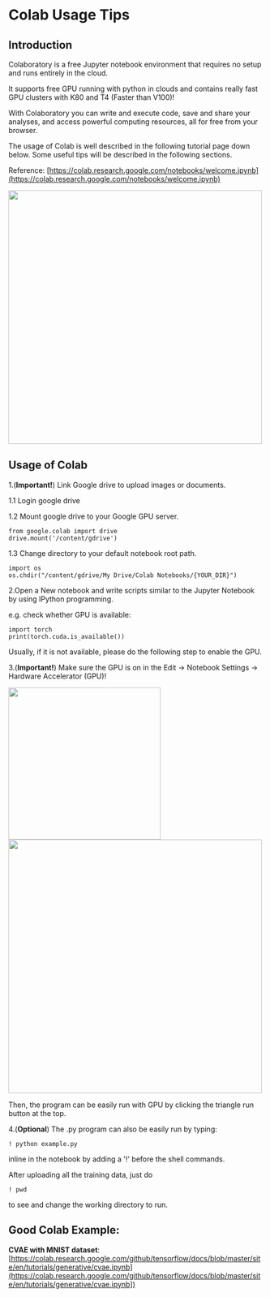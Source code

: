 # Colab Usage Tips

## Introduction

Colaboratory is a free Jupyter notebook environment that requires no setup and runs entirely in the cloud.

It supports free GPU running with python in clouds and contains really fast GPU clusters with K80 and T4 (Faster than V100)!

With Colaboratory you can write and execute code, save and share your analyses, and access powerful computing resources, all for free from your browser.

The usage of Colab is well described in the following tutorial page down below. Some useful tips will be described in the following sections.

Reference: [https://colab.research.google.com/notebooks/welcome.ipynb](https://colab.research.google.com/notebooks/welcome.ipynb)

<img src="../../images/image1.png" width="500">

## Usage of Colab

1.(**Important!**) Link Google drive to upload images or documents.

1.1 Login google drive

1.2 Mount google drive to your Google GPU server.

~~~~
from google.colab import drive
drive.mount('/content/gdrive')
~~~~

1.3 Change directory to your default notebook root path.

~~~~
import os
os.chdir("/content/gdrive/My Drive/Colab Notebooks/{YOUR_DIR}")
~~~~

2.Open a New notebook and write scripts similar to the Jupyter Notebook by using IPython programming.

e.g. check whether GPU is available:

~~~~
import torch
print(torch.cuda.is_available())
~~~~

Usually, if it is not available, please do the following step to enable the GPU.

3.(**Important!**) Make sure the GPU is on in the Edit -> Notebook Settings -> Hardware Accelerator (GPU)!

<img src="../../images/image2.png" width="300">
<img src="../../images/image3.png" width="500">


Then, the program can be easily run with GPU by clicking the triangle run button at the top.

4.(**Optional**) The .py program can also be easily run by typing:

~~~~
! python example.py
~~~~

inline in the notebook by adding a '!' before the shell commands.

After uploading all the training data, just do

~~~~
! pwd
~~~~

to see and change the working directory to run.

## Good Colab Example: 

**CVAE with MNIST dataset**: [https://colab.research.google.com/github/tensorflow/docs/blob/master/site/en/tutorials/generative/cvae.ipynb](https://colab.research.google.com/github/tensorflow/docs/blob/master/site/en/tutorials/generative/cvae.ipynb])

